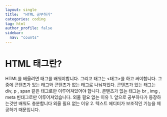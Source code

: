 ```yaml
---
layout: single
title:  "HTML 공부하기"
categories: coding
tag: html
author_profile: false
sidebar:
  nav: "counts"
---
```


# HTML 태그란?

HTML를 배울려면 태그를 배워야합니다. 그리고 태그는 <태그>를 하고 써야합니다.
그중에 콘탠츠가 있는 태그와 콘탠츠가 없는 태그로 나눠져있다.
콘탠츠가 있는 태그는 div, p , span 같은 태그로만 이루어져있어야 합니다.
콘탠츠가 없는 태그는 br , img , meta 빈태그로만 이루어져있습니다.
외울 필요 없는 이유 1. 앞으로 공부하다가 등장하는것만 배워도 충분합니다
외울 필요 없는 이유 2. 텍스트 에디터가 보조적인 기능을 제공하기 때문입니다.